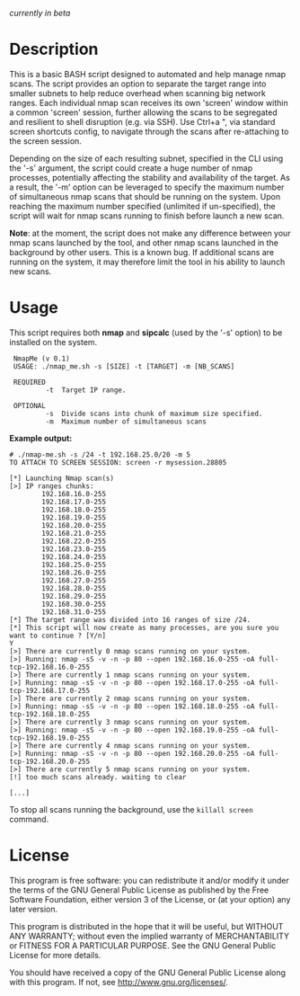 _currently in beta_

Description
===========
This is a basic BASH script designed to automated and help manage nmap scans. The script provides an option to separate the target range into smaller subnets to help reduce overhead when scanning big network ranges. Each individual nmap scan receives its own 'screen' window within a common 'screen' session, further allowing the scans to be segregated and resilient to shell disruption (e.g. via SSH). Use Ctrl+a ", via standard screen shortcuts config, to navigate through the scans after re-attaching to the screen session. 

Depending on the size of each resulting subnet, specified in the CLI using the '-s' argument, the script could create a huge number of nmap processes, potentially affecting the stability and availability of the target. As a result, the '-m' option can be leveraged to specify the maximum number of simultaneous nmap scans that should be running on the system. Upon reaching the maximum number specified (unlimited if un-specified), the script will wait for nmap scans running to finish before launch a new scan.

__Note__: at the moment, the script does not make any difference between your nmap scans launched by the tool, and other nmap scans launched in the background by other users. This is a known bug. If additional scans are running on the system, it may therefore limit the tool in his ability to launch new scans.


Usage
=====
This script requires both __nmap__ and __sipcalc__ (used by the '-s' option) to be installed on the system.

```
 NmapMe (v 0.1) 
 USAGE: ./nmap_me.sh -s [SIZE] -t [TARGET] -m [NB_SCANS]

 REQUIRED                                           
         -t  Target IP range.                
                                           
 OPTIONAL                                           
         -s  Divide scans into chunk of maximum size specified. 
         -m  Maximum number of simultaneous scans 
```

__Example output:__
```
# ./nmap-me.sh -s /24 -t 192.168.25.0/20 -m 5                                                    
TO ATTACH TO SCREEN SESSION: screen -r mysession.28805

[*] Launching Nmap scan(s)
[>] IP ranges chunks:
        192.168.16.0-255
        192.168.17.0-255
        192.168.18.0-255
        192.168.19.0-255
        192.168.20.0-255
        192.168.21.0-255
        192.168.22.0-255
        192.168.23.0-255
        192.168.24.0-255
        192.168.25.0-255
        192.168.26.0-255
        192.168.27.0-255
        192.168.28.0-255
        192.168.29.0-255
        192.168.30.0-255
        192.168.31.0-255
[*] The target range was divided into 16 ranges of size /24.
[*] This script will now create as many processes, are you sure you want to continue ? [Y/n]
Y
[>] There are currently 0 nmap scans running on your system.
[>] Running: nmap -sS -v -n -p 80 --open 192.168.16.0-255 -oA full-tcp-192.168.16.0-255
[>] There are currently 1 nmap scans running on your system.
[>] Running: nmap -sS -v -n -p 80 --open 192.168.17.0-255 -oA full-tcp-192.168.17.0-255
[>] There are currently 2 nmap scans running on your system.
[>] Running: nmap -sS -v -n -p 80 --open 192.168.18.0-255 -oA full-tcp-192.168.18.0-255
[>] There are currently 3 nmap scans running on your system.
[>] Running: nmap -sS -v -n -p 80 --open 192.168.19.0-255 -oA full-tcp-192.168.19.0-255
[>] There are currently 4 nmap scans running on your system.
[>] Running: nmap -sS -v -n -p 80 --open 192.168.20.0-255 -oA full-tcp-192.168.20.0-255
[>] There are currently 5 nmap scans running on your system.
[!] too much scans already. waiting to clear

[...]
```

To stop all scans running the background, use the `killall screen` command.



License
================================
This program is free software: you can redistribute it and/or modify it under the terms of the GNU General Public License as published by the Free Software Foundation, either version 3 of the License, or (at your option) any later version.

This program is distributed in the hope that it will be useful, but WITHOUT ANY WARRANTY; without even the implied warranty of MERCHANTABILITY or FITNESS FOR A PARTICULAR PURPOSE. See the GNU General Public License for more details.

You should have received a copy of the GNU General Public License along with this program. If not, see http://www.gnu.org/licenses/.
